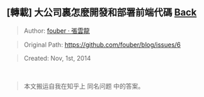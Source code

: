 ## [轉載] 大公司裏怎麼開發和部署前端代碼 [Back](./../post.md)

> Author: [fouber · 張雲龍](https://github.com/fouber)

> Original Path: https://github.com/fouber/blog/issues/6 

> Created: Nov, 1st, 2014

<br />

> 本文搬运自我在知乎上 同名问题 中的答案。